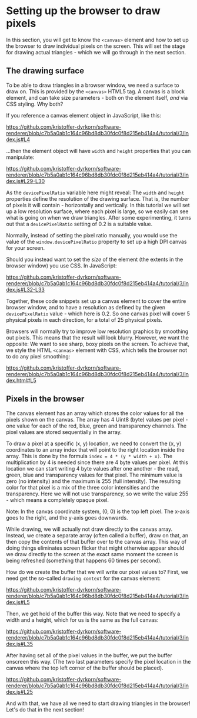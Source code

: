 # Setting up the browser to draw pixels

In this section, you will get to know the `<canvas>` element and how to set up the browser to draw individual pixels on the screen. This will set the stage for drawing actual triangles - which we will go through in the next section.

## The drawing surface

To be able to draw triangles in a browser window, we need a surface to draw on. This is provided by the `<canvas>` HTML5 tag. A canvas is a block element, and can take size parameters - both on the element itself, _and_ via CSS styling. Why both?

If you reference a canvas element object in JavaScript, like this:

https://github.com/kristoffer-dyrkorn/software-renderer/blob/c7b5a0ab1c164c96bd8db30fdc0f8d215eb414a4/tutorial/3/index.js#L4

...then the element object will have `width` and `height` properties that you can manipulate:

https://github.com/kristoffer-dyrkorn/software-renderer/blob/c7b5a0ab1c164c96bd8db30fdc0f8d215eb414a4/tutorial/3/index.js#L29-L30

As the `devicePixelRatio` variable here might reveal: The `width` and `height` properties define the resolution of the drawing surface. That is, the number of pixels it will contain - horizontally and vertically. In this tutorial we will set up a low resolution surface, where each pixel is large, so we easily can see what is going on when we draw triangles. After some experimenting, it turns out that a `devicePixelRatio` setting of 0.2 is a suitable value.

Normally, instead of setting the pixel ratio manually, you would use the value of the `window.devicePixelRatio` property to set up a high DPI canvas for your screen.

Should you instead want to set the _size_ of the element (the extents in the browser window) you use CSS. In JavaScript:

https://github.com/kristoffer-dyrkorn/software-renderer/blob/c7b5a0ab1c164c96bd8db30fdc0f8d215eb414a4/tutorial/3/index.js#L32-L33

Together, these code snippets set up a canvas element to cover the entire browser window, and to have a resolution as defined by the given `devicePixelRatio` value - which here is 0.2. So one canvas pixel will cover 5 physical pixels in each direction, for a total of 25 physical pixels.

Browsers will normally try to improve low resolution graphics by smoothing out pixels. This means that the result will look blurry. However, we want the opposite: We want to see sharp, boxy pixels on the screen. To achieve that, we style the HTML `<canvas>` element with CSS, which tells the browser not to do any pixel smoothing:

https://github.com/kristoffer-dyrkorn/software-renderer/blob/c7b5a0ab1c164c96bd8db30fdc0f8d215eb414a4/tutorial/3/index.html#L5

## Pixels in the browser

The canvas element has an array which stores the color values for all the pixels shown on the canvas. The array has 4 Uint8 (byte) values per pixel - one value for each of the red, blue, green and transparency channels. The pixel values are stored sequentially in the array.

To draw a pixel at a specific (x, y) location, we need to convert the (x, y) coordinates to an array index that will point to the right location inside the array. This is done by the formula `index = 4 * (y * width + x)`. The multiplication by 4 is needed since there are 4 byte values per pixel. At this location we can start writing 4 byte values after one another - the read, green, blue and transparency values for that pixel. The minimum value is zero (no intensity) and the maximum is 255 (full intensity). The resulting color for that pixel is a mix of the three color intensities and the transparency. Here we will not use transparency, so we write the value 255 - which means a completely opaque pixel.

Note: In the canvas coordinate system, (0, 0) is the top left pixel. The x-axis goes to the right, and the y-axis goes downwards.

While drawing, we will actually not draw directly to the canvas array. Instead, we create a separate array (often called a buffer), draw on that, an then copy the contents of that buffer over to the canvas array. This way of doing things eliminates screen flicker that might otherwise appear should we draw directly to the screen at the exact same moment the screen is being refreshed (something that happens 60 times per second).

How do we create the buffer that we will write our pixel values to? First, we need get the so-called `drawing context` for the canvas element:

https://github.com/kristoffer-dyrkorn/software-renderer/blob/c7b5a0ab1c164c96bd8db30fdc0f8d215eb414a4/tutorial/3/index.js#L5

Then, we get hold of the buffer this way. Note that we need to specify a width and a height, which for us is the same as the full canvas:

https://github.com/kristoffer-dyrkorn/software-renderer/blob/c7b5a0ab1c164c96bd8db30fdc0f8d215eb414a4/tutorial/3/index.js#L35

After having set all of the pixel values in the buffer, we put the buffer onscreen this way. (The two last parameters specify the pixel location in the canvas where the top left corner of the buffer should be placed).

https://github.com/kristoffer-dyrkorn/software-renderer/blob/c7b5a0ab1c164c96bd8db30fdc0f8d215eb414a4/tutorial/3/index.js#L25

And with that, we have all we need to start drawing triangles in the browser! Let's do that in the next section!
